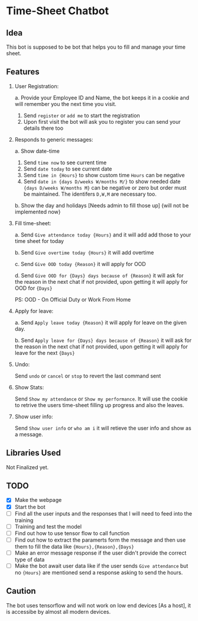 # Time-Sheet Chatbot

## Idea

This bot is supposed to be bot that helps you to fill and manage your time sheet.

## Features

1. User Registration:

    a. Provide your Employee ID and Name, the bot keeps it in a cookie and will remember you the next time you visit.
    1. Send `register` or `add me` to start the registration
    2. Upon first visit the bot will ask you to register you can send your details there too

2. Responds to generic messages:

    a. Show date-time
    1. Send `time now` to see current time
    2. Send `date today` to see current date
    3. Send `time in {Hours}` to show custom time `Hours` can be negative
    4. Send `date in {days D/weeks W/months M/}` to show needed date `{days D/weeks W/months M}` can be negative or zero but order must be maintained. The identifers `D,W,M` are necessary too.

    b. Show the day and holidays [Needs admin to fill those up] {will not be implemented now}

3. Fill time-sheet:

    a. Send `Give attendance today {Hours}` and it will add add those to your time sheet for today

    b. Send `Give overtime today {Hours}` it will add overtime

    c. Send `Give OOD today {Reason}` it will apply for OOD

    d. Send `Give OOD for {Days} days because of {Reason}` it will ask for the reason in the next chat if not provided, upon getting it will apply for OOD for `{Days}`

    PS: OOD - On Official Duty or Work From Home

4. Apply for leave:

    a. Send `Apply leave today {Reason}` it will apply for leave on the given day.

    b. Send `Apply leave for {Days} days because of {Reason}` it will ask for the reason in the next chat if not provided, upon getting it will apply for leave for the next `{Days}`

5. Undo:

    Send `undo` or `cancel` or `stop` to revert the last command sent

6. Show Stats:

    Send `Show my attendance` or `Show my performance`. It will use the cookie to retrive the users time-sheet filling up progress and also the leaves.

7. Show user info:

    Send `Show user info` or `who am i` it will retieve the user info and show as a message.

## Libraries Used

 Not Finalized yet.

## TODO

- [X] Make the webpage
- [X] Start the bot
- [ ] Find all the user inputs and the responses that I will need to feed into the training
- [ ] Training and test the model
- [ ] Find out how to use tensor flow to call function
- [ ] Find out how to extract the paramerts form the message and then use them to fill the data like `{Hours},{Reason},{Days}`
- [ ] Make an error message response if the user didn't provide the correct type of data
- [ ] Make the bot await user data like if the user sends `Give attendance` but no `{Hours}` are mentioned send a response asking to send the hours.

## Caution

The bot uses tensorflow and will not work on low end devices [As a host], it is accessibe by almost all modern devices.
